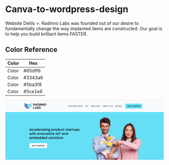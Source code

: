 
# Canva-to-wordpress-design
Website Detils =:
Radinno Labs was founded out of our desire to fundamentally change the way implanted items are constructed. Our goal is to help you build brilliant items FASTER.

## Color Reference

| Color             | Hex                                                                |
| ----------------- | ------------------------------------------------------------------ |
| Color | #65dff6 |
| Color | #3343a6 |
| Color | #5ba3f8  |
| Color | #5ce1e6  |


![Radinnolabs](https://raw.githubusercontent.com/ravi0898/canva-to-wordpress-design/main/radinno-labs.png?token=GHSAT0AAAAAABYGHSZCD44DS5JMEQBPPMVMYYOAIWA)

